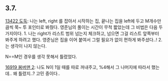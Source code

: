 ## 3.7.

[13422 도둑](https://www.acmicpc.net/problem/13422): 나는 left, right 를 잡아서 시작하는 집, 끝나는 집을 left에 두고 M개수만큼씩 쭉~ 투 포인터로 봐줬다. 영준님의 풀이는 시간이 무척 짧았는데 그 비법은 다음 두 가지이다. 1. 나는 right가 리스트 범위 넘는지 체크하고, 넘으면 그걸 리스트 앞쪽부터 봐주게 하려고 했다. 영준님은 집을 이어 붙여서 그럴 필요가 없이 편하게 봐주셨다..! 2. 는 생각이 나지 않는다.

N==M인 경우를 생각 못해서 틀렸었다.

[16919 봄버맨 2](https://www.acmicpc.net/problem/16919): 나도 N이 1일 때를 따로 꺼내주고, %4해서 그 나머지에 따라서 했는데.. 왜 틀렸지..? 고민 중이다..

